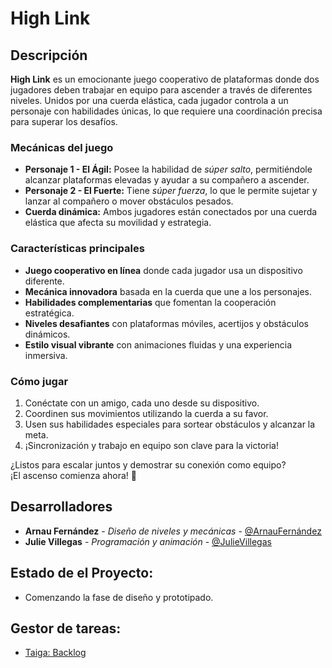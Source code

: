 # High Link

## Descripción

**High Link** es un emocionante juego cooperativo de plataformas donde dos jugadores deben trabajar en equipo para ascender a través de diferentes niveles. Unidos por una cuerda elástica, cada jugador controla a un personaje con habilidades únicas, lo que requiere una coordinación precisa para superar los desafíos.

### Mecánicas del juego

- **Personaje 1 - El Ágil:** Posee la habilidad de *súper salto*, permitiéndole alcanzar plataformas elevadas y ayudar a su compañero a ascender.
- **Personaje 2 - El Fuerte:** Tiene *súper fuerza*, lo que le permite sujetar y lanzar al compañero o mover obstáculos pesados.
- **Cuerda dinámica:** Ambos jugadores están conectados por una cuerda elástica que afecta su movilidad y estrategia.

### Características principales

- **Juego cooperativo en línea** donde cada jugador usa un dispositivo diferente.
- **Mecánica innovadora** basada en la cuerda que une a los personajes.
- **Habilidades complementarias** que fomentan la cooperación estratégica.
- **Niveles desafiantes** con plataformas móviles, acertijos y obstáculos dinámicos.
- **Estilo visual vibrante** con animaciones fluidas y una experiencia inmersiva.

### Cómo jugar

1. Conéctate con un amigo, cada uno desde su dispositivo.
2. Coordinen sus movimientos utilizando la cuerda a su favor.
3. Usen sus habilidades especiales para sortear obstáculos y alcanzar la meta.
4. ¡Sincronización y trabajo en equipo son clave para la victoria!

¿Listos para escalar juntos y demostrar su conexión como equipo?  
¡El ascenso comienza ahora! 🚀  

## Desarrolladores
- **Arnau Fernández** - *Diseño de niveles y mecánicas* - [@ArnauFernández](https://github.com/Arnau-fg)
- **Julie Villegas** - *Programación y animación* - [@JulieVillegas](https://www.linkedin.com/in/julievillegas77/)

## Estado de el Proyecto:
* Comenzando la fase de diseño y prototipado.

## Gestor de tareas:
* [Taiga: Backlog](https://tree.taiga.io/project/julsluks-tr3-g6/backlog)